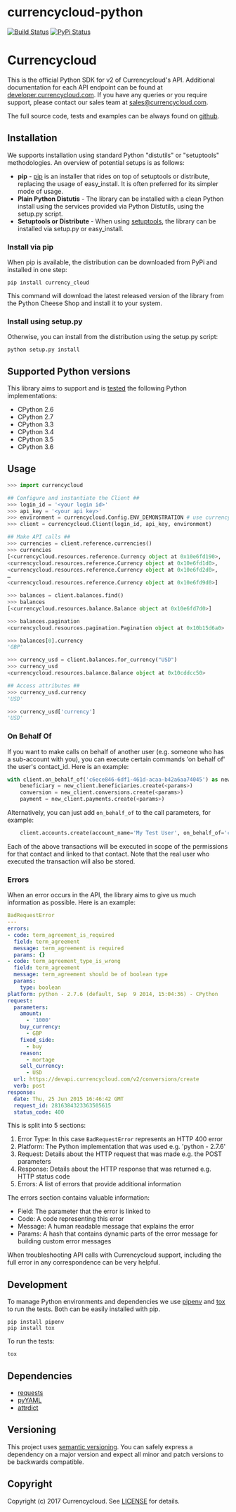 # currencycloud-python

[![Build Status](https://travis-ci.org/CurrencyCloud/currencycloud-python.png?branch=master)](https://travis-ci.org/CurrencyCloud/currencycloud-python)
[![PyPi Status](https://img.shields.io/pypi/v/currencycloud.svg)](https://pypi.python.org/pypi/currencycloud)

# Currencycloud

This is the official Python SDK for v2 of Currencycloud's API.
Additional documentation for each API endpoint can be found at
[developer.currencycloud.com](https://developer.currencycloud.com/documentation/getting-started/introduction/).
If you have any queries or you require support, please contact our
sales team at sales@currencycloud.com.

The full source code, tests and examples can be always found on
[github](https://github.com/CurrencyCloud/currencycloud-python).

## Installation

We supports installation using standard Python "distutils" or
"setuptools" methodologies. An overview of potential setups is as
follows:

-  **pip** - [pip](http://pypi.python.org/pypi/pip/) is an installer
   that rides on top of setuptools or distribute, replacing the usage of
   easy\_install. It is often preferred for its simpler mode of usage.
-  **Plain Python Distutis** - The library can be installed with a clean
   Python install using the services provided via Python Distutils,
   using the setup.py script.
-  **Setuptools or Distribute** - When using
   [setuptools](https://pypi.python.org/pypi/setuptools/), the
   library can be installed via setup.py or easy_install.

### Install via pip

When pip is available, the distribution can be downloaded from PyPi and
installed in one step:

    pip install currency_cloud

This command will download the latest released version of the library
from the Python Cheese Shop and install it to your system.

### Install using setup.py

Otherwise, you can install from the distribution using the setup.py
script:

    python setup.py install

## Supported Python versions

This library aims to support and is [tested](https://travis-ci.org/CurrencyCloud/currencycloud-python)
the following Python implementations:

-  CPython 2.6
-  CPython 2.7
-  CPython 3.3
-  CPython 3.4
-  CPython 3.5
-  CPython 3.6

## Usage

```python
>>> import currencycloud

## Configure and instantiate the Client ##
>>> login_id = '<your login id>'
>>> api_key = '<your api key>'
>>> environment = currencycloud.Config.ENV_DEMONSTRATION # use currencycloud.ENV_PRODUCTION when ready
>>> client = currencycloud.Client(login_id, api_key, environment)

## Make API calls ##
>>> currencies = client.reference.currencies()
>>> currencies
[<currencycloud.resources.reference.Currency object at 0x10e6fd190>,
<currencycloud.resources.reference.Currency object at 0x10e6fd1d0>,
<currencycloud.resources.reference.Currency object at 0x10e6fd2d0>,
…
<currencycloud.resources.reference.Currency object at 0x10e6fd9d0>]

>>> balances = client.balances.find()
>>> balances
[<currencycloud.resources.balance.Balance object at 0x10e6fd7d0>]

>>> balances.pagination
<currencycloud.resources.pagination.Pagination object at 0x10b15d6a0>

>>> balances[0].currency
'GBP'

>>> currency_usd = client.balances.for_currency("USD")
>>> currency_usd
<currencycloud.resources.balance.Balance object at 0x10cddcc50>

## Access attributes ##
>>> currency_usd.currency
'USD'

>>> currency_usd['currency']
'USD'
```

### On Behalf Of


If you want to make calls on behalf of another user (e.g. someone who has a sub-account with you), you can execute certain commands 'on behalf of' the user's contact_id. Here is an example:

```python
with client.on_behalf_of('c6ece846-6df1-461d-acaa-b42a6aa74045') as new_client:
	beneficiary = new_client.beneficiaries.create(<params>)
	conversion = new_client.conversions.create(<params>)
	payment = new_client.payments.create(<params>)
```

Alternatively, you can just add ``on_behalf_of`` to the call parameters,
for example:

```python
    client.accounts.create(account_name='My Test User', on_behalf_of='c6ece846-6df1-461d-acaa-b42a6aa74045')
```

Each of the above transactions will be executed in scope of the permissions
for that contact and linked to that contact. Note that the real user who
executed the transaction will also be stored.

### Errors

When an error occurs in the API, the library aims to give us much
information as possible. Here is an example:

```yaml
BadRequestError
---
errors:
- code: term_agreement_is_required
  field: term_agreement
  message: term_agreement is required
  params: {}
- code: term_agreement_type_is_wrong
  field: term_agreement
  message: term_agreement should be of boolean type
  params:
    type: boolean
platform: python - 2.7.6 (default, Sep  9 2014, 15:04:36) - CPython
request:
  parameters:
    amount:
      - '1000'
    buy_currency:
      - GBP
    fixed_side:
      - buy
    reason:
      - mortage
    sell_currency:
      - USD
  url: https://devapi.currencycloud.com/v2/conversions/create
  verb: post
response:
  date: Thu, 25 Jun 2015 16:46:42 GMT
  request_id: 2816384323363505615
  status_code: 400
```

This is split into 5 sections:

1. Error Type: In this case `BadRequestError` represents an HTTP 400 error
2. Platform: The Python implementation that was used e.g. 'python - 2.7.6'
3. Request: Details about the HTTP request that was made e.g. the POST parameters
4. Response: Details about the HTTP response that was returned e.g. HTTP status code
5. Errors: A list of errors that provide additional information

The errors section contains valuable information:

-  Field: The parameter that the error is linked to
-  Code: A code representing this error
-  Message: A human readable message that explains the error
-  Params: A hash that contains dynamic parts of the error message for building custom error messages

When troubleshooting API calls with Currencycloud support, including
the full error in any correspondence can be very helpful.

## Development

To manage Python environments and dependencies we use [pipenv](https://pipenv.readthedocs.org/en/latest/) and [tox](https://tox.readthedocs.org/en/latest/) to run the tests. Both can be easily installed with pip.

    pip install pipenv
    pip install tox

To run the tests:

    tox

## Dependencies

-  [requests](http://docs.python-requests.org/en/latest/)
-  [pyYAML](http://pyyaml.org/)
-  [attrdict](https://pypi.python.org/pypi/attrdict/2.0.0/)

## Versioning

This project uses [semantic versioning](http://semver.org/). You can
safely express a dependency on a major version and expect all minor and
patch versions to be backwards compatible.

## Copyright

Copyright (c) 2017 Currencycloud. See [LICENSE](LICENSE) for
details.
